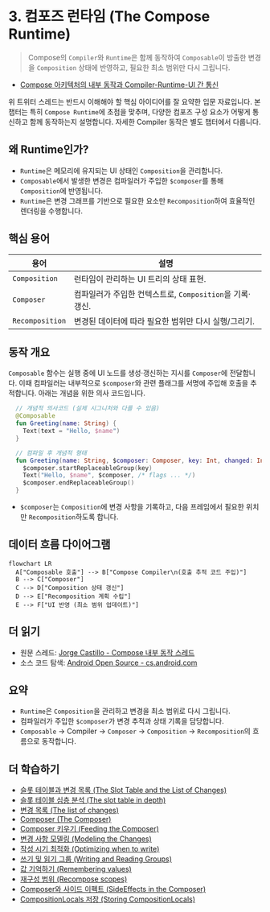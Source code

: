 # 3. 컴포즈 런타임 (The Compose Runtime)

> Compose의 `Compiler`와 `Runtime`은 함께 동작하여 `Composable`이 방출한 변경을 `Composition` 상태에 반영하고, 필요한 최소 범위만 다시 그립니다.

- [Compose 아키텍처의 내부 동작과 Compiler-Runtime-UI 간 통신](https://x.com/JorgeCastilloPr/status/1390928660862017539)

위 트위터 스레드는 반드시 이해해야 할 핵심 아이디어를 잘 요약한 입문 자료입니다. 본 챕터는 특히 `Compose Runtime`에 초점을 맞추며, 다양한 컴포즈 구성 요소가 어떻게 통신하고 함께 동작하는지 설명합니다. 자세한 Compiler 동작은 별도 챕터에서 다룹니다.

## 왜 Runtime인가?

- `Runtime`은 메모리에 유지되는 UI 상태인 `Composition`을 관리합니다.
- `Composable`에서 발생한 변경은 컴파일러가 주입한 ```$composer```를 통해 `Composition`에 반영됩니다.
- `Runtime`은 변경 그래프를 기반으로 필요한 요소만 `Recomposition`하여 효율적인 렌더링을 수행합니다.

## 핵심 용어

| 용어 | 설명 |
| --- | --- |
| `Composition` | 런타임이 관리하는 UI 트리의 상태 표현. |
| `Composer` | 컴파일러가 주입한 컨텍스트로, `Composition`을 기록·갱신. |
| `Recomposition` | 변경된 데이터에 따라 필요한 범위만 다시 실행/그리기. |

## 동작 개요

`Composable` 함수는 실행 중에 UI 노드를 생성·갱신하는 지시를 `Composer`에 전달합니다. 이때 컴파일러는 내부적으로 ```$composer```와 관련 플래그를 서명에 주입해 호출을 추적합니다. 아래는 개념을 위한 의사 코드입니다.

```kotlin
  // 개념적 의사코드 (실제 시그니처와 다를 수 있음)
  @Composable
  fun Greeting(name: String) {
    Text(text = "Hello, $name")
  }

  // 컴파일 후 개념적 형태
  fun Greeting(name: String, $composer: Composer, key: Int, changed: Int) {
    $composer.startReplaceableGroup(key)
    Text("Hello, $name", $composer, /* flags ... */)
    $composer.endReplaceableGroup()
  }
```

- ```$composer```는 `Composition`에 변경 사항을 기록하고, 다음 프레임에서 필요한 위치만 `Recomposition`하도록 합니다.

## 데이터 흐름 다이어그램

```mermaid
flowchart LR
  A["Composable 호출"] --> B["Compose Compiler\n(호출 추적 코드 주입)"]
  B --> C["Composer"]
  C --> D["Composition 상태 갱신"]
  D --> E["Recomposition 계획 수립"]
  E --> F["UI 반영 (최소 범위 업데이트)"]
```

## 더 읽기

- 원문 스레드: [Jorge Castillo - Compose 내부 동작 스레드](https://x.com/JorgeCastilloPr/status/1390928660862017539)
- 소스 코드 탐색: [Android Open Source - cs.android.com](https://cs.android.com/)

## 요약
- `Runtime`은 `Composition`을 관리하고 변경을 최소 범위로 다시 그립니다.
- 컴파일러가 주입한 ```$composer```가 변경 추적과 상태 기록을 담당합니다.
- `Composable` → Compiler → `Composer` → `Composition` → `Recomposition`의 흐름으로 동작합니다.

## 더 학습하기
- [슬롯 테이블과 변경 목록 (The Slot Table and the List of Changes)](./SlotTableListOfChanges/README.md)
- [슬롯 테이블 심층 분석 (The slot table in depth)](./SlotTableInDepth/README.md)
- [변경 목록 (The list of changes)](./ListOfChanges/README.md)
- [Composer (The Composer)](./Composer/README.md)
- [Composer 키우기 (Feeding the Composer)](./FeedingTheComposer/README.md)
- [변경 사항 모델링 (Modeling the Changes)](./ModelingTheChanges/README.md)
- [작성 시기 최적화 (Optimizing when to write)](./OptimizinWhenToWrite/README.md)
- [쓰기 및 읽기 그룹 (Writing and Reading Groups)](./WritingReadingGroups/README.md)
- [값 기억하기 (Remembering values)](./RememberingValues/README.md)
- [재구성 범위 (Recompose scopes)](./RecomposeScopes/README.md)
- [Composer와 사이드 이펙트 (SideEffects in the Composer)](./SideEffectsInTheComposer/README.md)
- [CompositionLocals 저장 (Storing CompositionLocals)](./StoringCompositionLocals/README.md)
